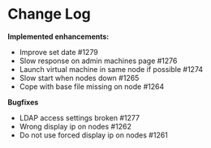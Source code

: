 # Change Log


**Implemented enhancements:**

- Improve set date #1279
- Slow response on admin machines page #1276
- Launch virtual machine in same node if possible #1274
- Slow start when nodes down #1265
- Cope with base file missing on node #1264

**Bugfixes**

- LDAP access settings broken #1277
- Wrong display ip on nodes #1262
- Do not use forced display ip on nodes #1261
